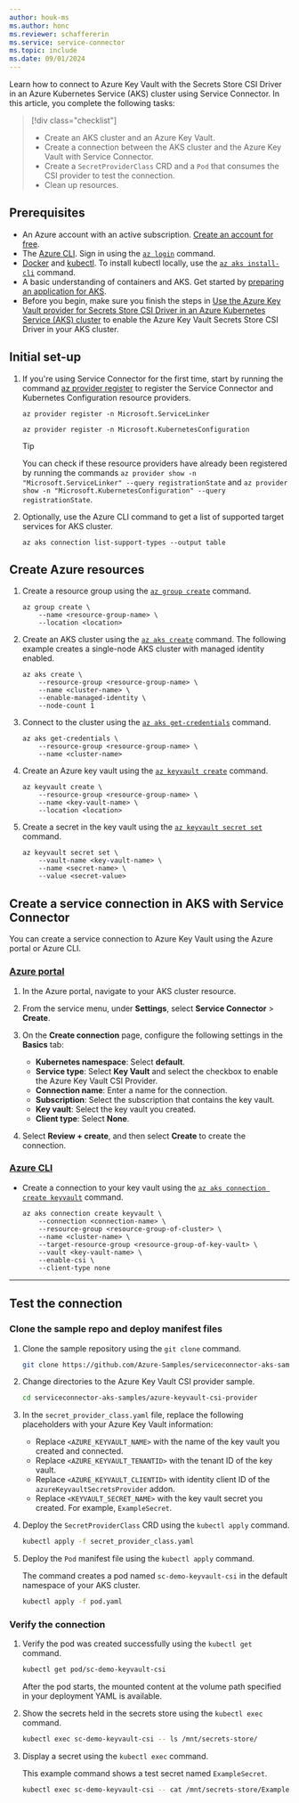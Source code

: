 ```yaml
---
author: houk-ms
ms.author: honc
ms.reviewer: schaffererin
ms.service: service-connector
ms.topic: include
ms.date: 09/01/2024
---
```


Learn how to connect to Azure Key Vault with the Secrets Store CSI Driver in an Azure Kubernetes Service (AKS) cluster using Service Connector. In this article, you complete the following tasks:

> [!div class="checklist"]
>
> * Create an AKS cluster and an Azure Key Vault.
> * Create a connection between the AKS cluster and the Azure Key Vault with Service Connector.
> * Create a `SecretProviderClass` CRD and a `Pod` that consumes the CSI provider to test the connection.
> * Clean up resources.

## Prerequisites

* An Azure account with an active subscription. [Create an account for free](https://azure.microsoft.com/free/).
* The [Azure CLI](/cli/azure/install-azure-cli). Sign in using the [`az login`][az-login] command.
* [Docker](https://docs.docker.com/get-docker/) and [kubectl](https://kubernetes.io/docs/tasks/tools/). To install kubectl locally, use the [`az aks install-cli`][az-aks-install-cli] command.
* A basic understanding of containers and AKS. Get started by [preparing an application for AKS](/azure/aks/tutorial-kubernetes-prepare-app).
* Before you begin, make sure you finish the steps in [Use the Azure Key Vault provider for Secrets Store CSI Driver in an Azure Kubernetes Service (AKS) cluster](../../csi-secrets-store-driver.md) to enable the Azure Key Vault Secrets Store CSI Driver in your AKS cluster.

## Initial set-up

1. If you're using Service Connector for the first time, start by running the command [az provider register](/cli/azure/provider#az-provider-register) to register the Service Connector and Kubernetes Configuration resource providers.

   ```azurecli
   az provider register -n Microsoft.ServiceLinker
   ```
   ```azurecli
   az provider register -n Microsoft.KubernetesConfiguration
   ```

   > [!TIP]
   > You can check if these resource providers have already been registered by running the commands `az provider show -n "Microsoft.ServiceLinker" --query registrationState` and `az provider show -n "Microsoft.KubernetesConfiguration" --query registrationState`.

1. Optionally, use the Azure CLI command to get a list of supported target services for AKS cluster.

   ```azurecli
   az aks connection list-support-types --output table
   ```

## Create Azure resources

1. Create a resource group using the [`az group create`][az-group-create] command.

    ```azurecli-interactive
    az group create \
        --name <resource-group-name> \
        --location <location>
    ```

1. Create an AKS cluster using the [`az aks create`][az-aks-create] command. The following example creates a single-node AKS cluster with managed identity enabled.

    ```azurecli-interactive
    az aks create \
        --resource-group <resource-group-name> \
        --name <cluster-name> \
        --enable-managed-identity \
        --node-count 1
    ```

1. Connect to the cluster using the [`az aks get-credentials`][az-aks-get-credentials] command.

    ```azurecli-interactive
    az aks get-credentials \
        --resource-group <resource-group-name> \
        --name <cluster-name>
    ```

1. Create an Azure key vault using the [`az keyvault create`][az-keyvault-create] command.

    ```azurecli-interactive
    az keyvault create \
        --resource-group <resource-group-name> \  
        --name <key-vault-name> \
        --location <location>
    ```

1. Create a secret in the key vault using the [`az keyvault secret set`][az-keyvault-secret-set] command.

    ```azurecli-interactive
    az keyvault secret set \
        --vault-name <key-vault-name> \
        --name <secret-name> \
        --value <secret-value>
    ```

## Create a service connection in AKS with Service Connector

You can create a service connection to Azure Key Vault using the Azure portal or Azure CLI.

### [Azure portal](#tab/azure-portal)

1. In the Azure portal, navigate to your AKS cluster resource.
1. From the service menu, under **Settings**, select **Service Connector** > **Create**.
1. On the **Create connection** page, configure the following settings in the **Basics** tab:

    * **Kubernetes namespace**: Select **default**.
    * **Service type**: Select **Key Vault** and select the checkbox to enable the Azure Key Vault CSI Provider.
    * **Connection name**: Enter a name for the connection.
    * **Subscription**: Select the subscription that contains the key vault.
    * **Key vault**: Select the key vault you created.
    * **Client type**: Select **None**.

1. Select **Review + create**, and then select **Create** to create the connection.

### [Azure CLI](#tab/azure-cli)

* Create a connection to your key vault using the [`az aks connection create keyvault`][az-aks-connection-create-keyvault] command.

    ```azurecli-interactive
    az aks connection create keyvault \
        --connection <connection-name> \
        --resource-group <resource-group-of-cluster> \
        --name <cluster-name> \
        --target-resource-group <resource-group-of-key-vault> \
        --vault <key-vault-name> \
        --enable-csi \
        --client-type none

---

## Test the connection

### Clone the sample repo and deploy manifest files

1. Clone the sample repository using the `git clone` command.

   ```bash
   git clone https://github.com/Azure-Samples/serviceconnector-aks-samples.git
   ```

1. Change directories to the Azure Key Vault CSI provider sample.

   ```bash
   cd serviceconnector-aks-samples/azure-keyvault-csi-provider
   ```

1. In the `secret_provider_class.yaml` file, replace the following placeholders with your Azure Key Vault information:

   * Replace `<AZURE_KEYVAULT_NAME>` with the name of the key vault you created and connected.
   * Replace `<AZURE_KEYVAULT_TENANTID>` with the tenant ID of the key vault.
   * Replace `<AZURE_KEYVAULT_CLIENTID>` with identity client ID of the `azureKeyvaultSecretsProvider` addon.
   * Replace `<KEYVAULT_SECRET_NAME>` with the key vault secret you created. For example, `ExampleSecret`.

1. Deploy the `SecretProviderClass` CRD using the `kubectl apply` command.

   ```bash
   kubectl apply -f secret_provider_class.yaml
   ```

1. Deploy the `Pod` manifest file using the `kubectl apply` command.

    The command creates a pod named `sc-demo-keyvault-csi` in the default namespace of your AKS cluster.

   ```bash
   kubectl apply -f pod.yaml
   ```

### Verify the connection

1. Verify the pod was created successfully using the `kubectl get` command.

   ```bash
   kubectl get pod/sc-demo-keyvault-csi
   ```

    After the pod starts, the mounted content at the volume path specified in your deployment YAML is available.

1. Show the secrets held in the secrets store using the `kubectl exec` command.

   ```bash
   kubectl exec sc-demo-keyvault-csi -- ls /mnt/secrets-store/
   ```

1. Display a secret using the `kubectl exec` command.

    This example command shows a test secret named `ExampleSecret`.

   ```bash
   kubectl exec sc-demo-keyvault-csi -- cat /mnt/secrets-store/ExampleSecret
   ```

<!-- LINKS -->
[az-group-create]: /cli/azure/group#az_group_create
[az-aks-create]: /cli/azure/aks#az_aks_create
[az-aks-get-credentials]: /cli/azure/aks#az_aks_get_credentials
[az-keyvault-create]: /cli/azure/keyvault#az_keyvault_create
[az-keyvault-secret-set]: /cli/azure/keyvault/secret#az_keyvault_secret_set
[az-aks-connection-create-keyvault]: /cli/azure/aks/connection/create#az_aks_connection_create_keyvault
[az-login]: /cli/azure/reference-index#az_login
[az-aks-install-cli]: /cli/azure/aks#az_aks_install_cli
